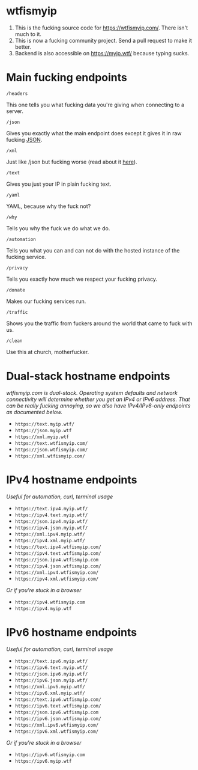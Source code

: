 # wtfismyip

1. This is the fucking source code for https://wtfismyip.com/. There isn't much to it.
2. This is now a fucking community project. Send a pull request to make it better.
3. Backend is also accessible on https://myip.wtf/ because typing sucks.

# Main fucking endpoints

`/headers`

This one tells you what fucking data you're giving when connecting to a server.

`/json`

Gives you exactly what the main endpoint does except it gives it in raw fucking [JSON](https://www.json.org/json-en.html).

`/xml`

Just like /json but fucking worse (read about it [here](https://en.wikipedia.org/wiki/XML)).

`/text`

Gives you just your IP in plain fucking text.

`/yaml`

YAML, because why the fuck not?

`/why`

Tells you why the fuck we do what we do.

`/automation`

Tells you what you can and can not do with the hosted instance of the fucking service.

`/privacy`

Tells you exactly how much we respect your fucking privacy.

`/donate`

Makes our fucking services run.

`/traffic`

Shows you the traffic from fuckers around the world that came to fuck with us.

`/clean`

Use this at church, motherfucker.

# Dual-stack hostname endpoints

*wtfismyip.com is dual-stack. Operating system defaults and network connectivity will determine whether you get an IPv4 or IPv6 address. That can be really fucking annoying, so we also have IPv4/IPv6-only endpoints as documented below.*

- `https://text.myip.wtf/`
- `https://json.myip.wtf`
- `https://xml.myip.wtf`
- `https://text.wtfismyip.com/` 
- `https://json.wtfismyip.com/`
- `https://xml.wtfismyip.com/`

# IPv4 hostname endpoints

*Useful for automation, curl, terminal usage*

- `https://text.ipv4.myip.wtf/`
- `https://ipv4.text.myip.wtf/`
- `https://json.ipv4.myip.wtf/`
- `https://ipv4.json.myip.wtf/`
- `https://xml.ipv4.myip.wtf/`
- `https://ipv4.xml.myip.wtf/`
- `https://text.ipv4.wtfismyip.com/`
- `https://ipv4.text.wtfismyip.com/`
- `https://json.ipv4.wtfismyip.com`
- `https://ipv4.json.wtfismyip.com/`
- `https://xml.ipv4.wtfismyip.com/`
- `https://ipv4.xml.wtfismyip.com/`

*Or if you're stuck in a browser*

- `https://ipv4.wtfismyip.com`
- `https://ipv4.myip.wtf`

# IPv6 hostname endpoints

*Useful for automation, curl, terminal usage*

- `https://text.ipv6.myip.wtf/`
- `https://ipv6.text.myip.wtf/`
- `https://json.ipv6.myip.wtf/`
- `https://ipv6.json.myip.wtf/`
- `https://xml.ipv6.myip.wtf/`
- `https://ipv6.xml.myip.wtf/`
- `https://text.ipv6.wtfismyip.com/`
- `https://ipv6.text.wtfismyip.com/`
- `https://json.ipv6.wtfismyip.com`
- `https://ipv6.json.wtfismyip.com/`
- `https://xml.ipv6.wtfismyip.com/`
- `https://ipv6.xml.wtfismyip.com/`

*Or if you're stuck in a browser*

- `https://ipv6.wtfismyip.com`
- `https://ipv6.myip.wtf`
